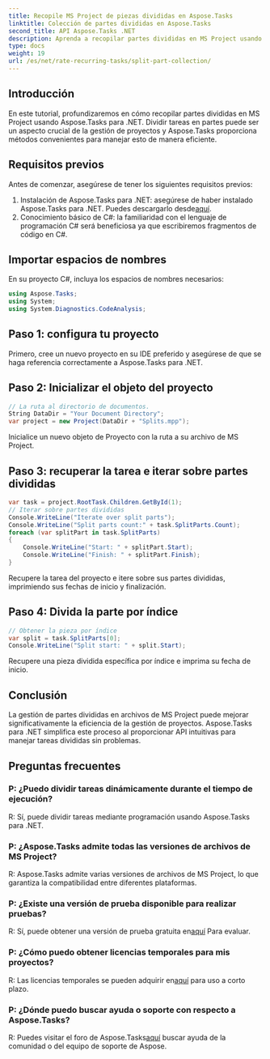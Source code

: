 ```yaml
---
title: Recopile MS Project de piezas divididas en Aspose.Tasks
linktitle: Colección de partes divididas en Aspose.Tasks
second_title: API Aspose.Tasks .NET
description: Aprenda a recopilar partes divididas en MS Project usando Aspose.Tasks para .NET. Este completo tutorial le guiará paso a paso a través del proceso.
type: docs
weight: 19
url: /es/net/rate-recurring-tasks/split-part-collection/
---
```

## Introducción
En este tutorial, profundizaremos en cómo recopilar partes divididas en MS Project usando Aspose.Tasks para .NET. Dividir tareas en partes puede ser un aspecto crucial de la gestión de proyectos y Aspose.Tasks proporciona métodos convenientes para manejar esto de manera eficiente.
## Requisitos previos
Antes de comenzar, asegúrese de tener los siguientes requisitos previos:
1. Instalación de Aspose.Tasks para .NET: asegúrese de haber instalado Aspose.Tasks para .NET. Puedes descargarlo desde[aquí](https://releases.aspose.com/tasks/net/).
2. Conocimiento básico de C#: la familiaridad con el lenguaje de programación C# será beneficiosa ya que escribiremos fragmentos de código en C#.

## Importar espacios de nombres
En su proyecto C#, incluya los espacios de nombres necesarios:
```csharp
using Aspose.Tasks;
using System;
using System.Diagnostics.CodeAnalysis;

```

## Paso 1: configura tu proyecto
Primero, cree un nuevo proyecto en su IDE preferido y asegúrese de que se haga referencia correctamente a Aspose.Tasks para .NET.
## Paso 2: Inicializar el objeto del proyecto
```csharp
// La ruta al directorio de documentos.
String DataDir = "Your Document Directory";
var project = new Project(DataDir + "Splits.mpp");
```
Inicialice un nuevo objeto de Proyecto con la ruta a su archivo de MS Project.
## Paso 3: recuperar la tarea e iterar sobre partes divididas
```csharp
var task = project.RootTask.Children.GetById(1);
// Iterar sobre partes divididas
Console.WriteLine("Iterate over split parts");
Console.WriteLine("Split parts count:" + task.SplitParts.Count);
foreach (var splitPart in task.SplitParts)
{
    Console.WriteLine("Start: " + splitPart.Start);
    Console.WriteLine("Finish: " + splitPart.Finish);
}
```
Recupere la tarea del proyecto e itere sobre sus partes divididas, imprimiendo sus fechas de inicio y finalización.
## Paso 4: Divida la parte por índice
```csharp
// Obtener la pieza por índice
var split = task.SplitParts[0];
Console.WriteLine("Split start: " + split.Start);
```
Recupere una pieza dividida específica por índice e imprima su fecha de inicio.

## Conclusión
La gestión de partes divididas en archivos de MS Project puede mejorar significativamente la eficiencia de la gestión de proyectos. Aspose.Tasks para .NET simplifica este proceso al proporcionar API intuitivas para manejar tareas divididas sin problemas.
## Preguntas frecuentes
### P: ¿Puedo dividir tareas dinámicamente durante el tiempo de ejecución?
R: Sí, puede dividir tareas mediante programación usando Aspose.Tasks para .NET.
### P: ¿Aspose.Tasks admite todas las versiones de archivos de MS Project?
R: Aspose.Tasks admite varias versiones de archivos de MS Project, lo que garantiza la compatibilidad entre diferentes plataformas.
### P: ¿Existe una versión de prueba disponible para realizar pruebas?
 R: Sí, puede obtener una versión de prueba gratuita en[aquí](https://releases.aspose.com/) Para evaluar.
### P: ¿Cómo puedo obtener licencias temporales para mis proyectos?
 R: Las licencias temporales se pueden adquirir en[aquí](https://purchase.aspose.com/temporary-license/) para uso a corto plazo.
### P: ¿Dónde puedo buscar ayuda o soporte con respecto a Aspose.Tasks?
 R: Puedes visitar el foro de Aspose.Tasks[aquí](https://forum.aspose.com/c/tasks/15) buscar ayuda de la comunidad o del equipo de soporte de Aspose.